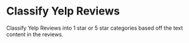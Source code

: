 # Classify Yelp Reviews
 
Classify Yelp Reviews into 1 star or 5 star categories based off the text content in the reviews. 


